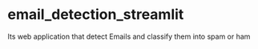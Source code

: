 # email_detection_streamlit
Its web application that detect Emails and classify them into spam or ham
